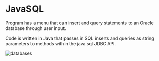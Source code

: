 # JavaSQL

Program has a menu that can insert and query statements to an Oracle database through user input. 

Code is written in Java that passes in SQL inserts and queries as string 
parameters to methods within the java sql JDBC API.

![databases](https://user-images.githubusercontent.com/31720526/73716874-7b5ea500-46d5-11ea-8587-38873e6eb203.gif)
